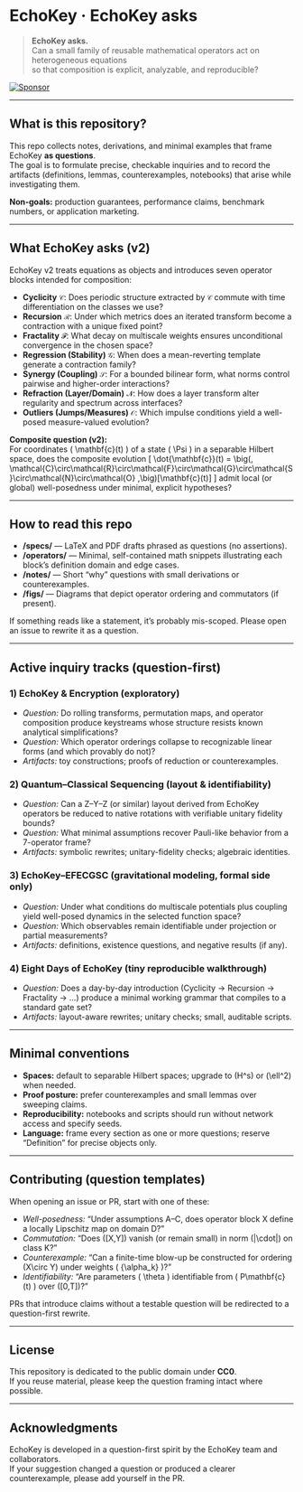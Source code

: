 # EchoKey · EchoKey asks

> **EchoKey asks.**  
> Can a small family of reusable mathematical operators act on heterogeneous equations  
> so that composition is explicit, analyzable, and reproducible?

[![Sponsor](https://img.shields.io/badge/Sponsor-Jon%20Poplett-purple?style=for-the-badge&logo=github)](https://github.com/sponsors/jgptech)

---

## What is this repository?

This repo collects notes, derivations, and minimal examples that frame EchoKey **as questions**.  
The goal is to formulate precise, checkable inquiries and to record the artifacts (definitions, lemmas, counterexamples, notebooks) that arise while investigating them.

**Non-goals:** production guarantees, performance claims, benchmark numbers, or application marketing.

---

## What EchoKey asks (v2)

EchoKey v2 treats equations as objects and introduces seven operator blocks intended for composition:

- **Cyclicity** `𝒞`: Does periodic structure extracted by `𝒞` commute with time differentiation on the classes we use?
- **Recursion** `ℛ`: Under which metrics does an iterated transform become a contraction with a unique fixed point?
- **Fractality** `𝓕`: What decay on multiscale weights ensures unconditional convergence in the chosen space?
- **Regression (Stability)** `𝒢`: When does a mean-reverting template generate a contraction family?
- **Synergy (Coupling)** `𝒮`: For a bounded bilinear form, what norms control pairwise and higher-order interactions?
- **Refraction (Layer/Domain)** `𝓝`: How does a layer transform alter regularity and spectrum across interfaces?
- **Outliers (Jumps/Measures)** `𝒪`: Which impulse conditions yield a well-posed measure-valued evolution?

**Composite question (v2):**  
For coordinates \( \mathbf{c}(t) \) of a state \( \Psi \) in a separable Hilbert space,
does the composite evolution
\[
\dot{\mathbf{c}}(t) = \big(\, \mathcal{C}\circ\mathcal{R}\circ\mathcal{F}\circ\mathcal{G}\circ\mathcal{S}\circ\mathcal{N}\circ\mathcal{O} \,\big)[\mathbf{c}(t)]
\]
admit local (or global) well-posedness under minimal, explicit hypotheses?

---

## How to read this repo

- **/specs/** — LaTeX and PDF drafts phrased as questions (no assertions).  
- **/operators/** — Minimal, self-contained math snippets illustrating each block’s definition domain and edge cases.  
- **/notes/** — Short “why” questions with small derivations or counterexamples.  
- **/figs/** — Diagrams that depict operator ordering and commutators (if present).

If something reads like a statement, it’s probably mis-scoped. Please open an issue to rewrite it as a question.

---

## Active inquiry tracks (question-first)

### 1) EchoKey & Encryption (exploratory)
- *Question:* Do rolling transforms, permutation maps, and operator composition produce keystreams whose structure resists known analytical simplifications?
- *Question:* Which operator orderings collapse to recognizable linear forms (and which provably do not)?
- *Artifacts:* toy constructions; proofs of reduction or counterexamples.

### 2) Quantum–Classical Sequencing (layout & identifiability)
- *Question:* Can a Z–Y–Z (or similar) layout derived from EchoKey operators be reduced to native rotations with verifiable unitary fidelity bounds?
- *Question:* What minimal assumptions recover Pauli-like behavior from a 7-operator frame?
- *Artifacts:* symbolic rewrites; unitary-fidelity checks; algebraic identities.

### 3) EchoKey–EFECGSC (gravitational modeling, formal side only)
- *Question:* Under what conditions do multiscale potentials plus coupling yield well-posed dynamics in the selected function space?
- *Question:* Which observables remain identifiable under projection or partial measurements?
- *Artifacts:* definitions, existence questions, and negative results (if any).

### 4) Eight Days of EchoKey (tiny reproducible walkthrough)
- *Question:* Does a day-by-day introduction (Cyclicity → Recursion → Fractality → …) produce a minimal working grammar that compiles to a standard gate set?
- *Artifacts:* layout-aware rewrites; unitary checks; small, auditable scripts.

---

## Minimal conventions

- **Spaces:** default to separable Hilbert spaces; upgrade to \(H^s\) or \(\ell^2\) when needed.  
- **Proof posture:** prefer counterexamples and small lemmas over sweeping claims.  
- **Reproducibility:** notebooks and scripts should run without network access and specify seeds.  
- **Language:** frame every section as one or more questions; reserve “Definition” for precise objects only.

---

## Contributing (question templates)

When opening an issue or PR, start with one of these:

- *Well-posedness:* “Under assumptions A–C, does operator block X define a locally Lipschitz map on domain D?”  
- *Commutation:* “Does \([X,Y]\) vanish (or remain small) in norm \(\|\cdot\|\) on class K?”  
- *Counterexample:* “Can a finite-time blow-up be constructed for ordering \(X\circ Y\) under weights \( \{\alpha_k\} \)?”  
- *Identifiability:* “Are parameters \( \theta \) identifiable from \( P\mathbf{c}(t) \) over \([0,T]\)?”

PRs that introduce claims without a testable question will be redirected to a question-first rewrite.

---

## License

This repository is dedicated to the public domain under **CC0**.  
If you reuse material, please keep the question framing intact where possible.

---

## Acknowledgments

EchoKey is developed in a question-first spirit by the EchoKey team and collaborators.  
If your suggestion changed a question or produced a clearer counterexample, please add yourself in the PR.

